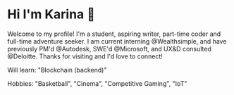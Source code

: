 # Hi I'm Karina 👋
Welcome to my profile! I'm a student, aspiring writer, part-time coder and full-time adventure seeker. I am current interning @Wealthsimple, and have previously PM'd @Autodesk, SWE'd @Microsoft, and UX&D consulted @Deloitte. Thanks for visiting and I'd love to connect!<br>
<p></p>
Will learn: "Blockchain (backend)"<br>
<p></p>
Hobbies: "Basketball", "Cinema", "Competitive Gaming", "IoT"<br>


